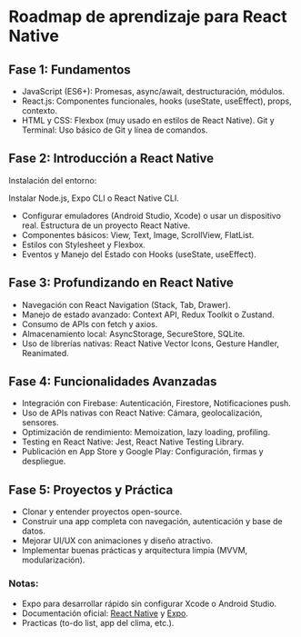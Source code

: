 # Roadmap de aprendizaje para React Native

## Fase 1: Fundamentos

- JavaScript (ES6+): Promesas, async/await, destructuración, módulos.
- React.js: Componentes funcionales, hooks (useState, useEffect), props, contexto.
- HTML y CSS: Flexbox (muy usado en estilos de React Native).
Git y Terminal: Uso básico de Git y línea de comandos.


## Fase 2: Introducción a React Native

Instalación del entorno:

Instalar Node.js, Expo CLI o React Native CLI.

- Configurar emuladores (Android Studio, Xcode) o usar un dispositivo real.
Estructura de un proyecto React Native.
- Componentes básicos: View, Text, Image, ScrollView, FlatList.
- Estilos con Stylesheet y Flexbox.
- Eventos y Manejo del Estado con Hooks (useState, useEffect).


## Fase 3: Profundizando en React Native

- Navegación con React Navigation (Stack, Tab, Drawer).
- Manejo de estado avanzado: Context API, Redux Toolkit o Zustand.
- Consumo de APIs con fetch y axios.
- Almacenamiento local: AsyncStorage, SecureStore, SQLite.
- Uso de librerías nativas: React Native Vector Icons, Gesture Handler, Reanimated.


## Fase 4: Funcionalidades Avanzadas

- Integración con Firebase: Autenticación, Firestore, Notificaciones push.
- Uso de APIs nativas con React Native: Cámara, geolocalización, sensores.
- Optimización de rendimiento: Memoization, lazy loading, profiling.
- Testing en React Native: Jest, React Native Testing Library.
- Publicación en App Store y Google Play: Configuración, firmas y despliegue.


## Fase 5: Proyectos y Práctica

- Clonar y entender proyectos open-source.
- Construir una app completa con navegación, autenticación y base de datos.
- Mejorar UI/UX con animaciones y diseño atractivo.
- Implementar buenas prácticas y arquitectura limpia (MVVM, modularización).

### Notas:

- Expo para desarrollar rápido sin configurar Xcode o Android Studio.
- Documentación oficial: [React Native](https://reactnative.dev/) y [Expo](https://expo.dev/).
- Practicas (to-do list, app del clima, etc.).